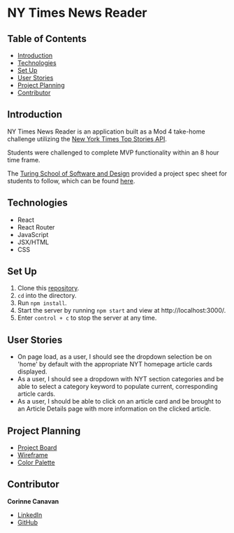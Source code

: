 # NY Times News Reader

## Table of Contents
- [Introduction](#introduction)
- [Technologies](#technologies)
- [Set Up](#set-up)
- [User Stories](#user-stories)
- [Project Planning](#project-planning)
- [Contributor](#contributor)


## Introduction
NY Times News Reader is an application built as a Mod 4 take-home challenge utilizing the [New York Times Top Stories API](https://developer.nytimes.com/docs/top-stories-product/1/overview). 

Students were challenged to complete MVP functionality within an 8 hour time frame.

The [Turing School of Software and Design](https://turing.edu/) provided a project spec sheet for students to follow, which can be found [here](https://mod4.turing.edu/projects/take_home/take_home_fe).

## Technologies
  - React
  - React Router
  - JavaScript
  - JSX/HTML
  - CSS

## Set Up
1. Clone this [repository](https://github.com/CorCanavan/nyt-news-reader).
2. `cd` into the directory.
3. Run `npm install`.
4. Start the server by running `npm start` and view at http://localhost:3000/.
5. Enter `control + c` to stop the server at any time.

## User Stories
- On page load, as a user, I should see the dropdown selection be on 'home' by default with the appropriate NYT homepage article cards displayed.
- As a user, I should see a dropdown with NYT section categories and be able to select a category keyword to populate current, corresponding article cards. 
- As a user, I should be able to click on an article card and be brought to an Article Details page with more information on the clicked article. 

## Project Planning
- [Project Board](https://github.com/users/CorCanavan/projects/2/views/1)
- [Wireframe](https://www.figma.com/file/RjxrXbaa1vKQaibLb99tZG/NYT-News-Reader?node-id=0%3A1)
- [Color Palette](https://coolors.co/201e1f-ff4000-faaa8d-feefdd-50b2c0)

## Contributor
**Corinne Canavan**
* [LinkedIn](https://www.linkedin.com/in/corinnecanavan/)
* [GitHub](https://github.com/CorCanavan)
